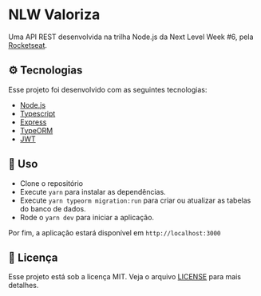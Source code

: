 # NLW Valoriza

Uma API REST desenvolvida na trilha Node.js da Next Level Week #6, pela [Rocketseat](https://rocketseat.com.br/).

## ⚙️  Tecnologias

Esse projeto foi desenvolvido com as seguintes tecnologias:

- [Node.js](https://nodejs.org/en/)
- [Typescript](https://www.typescriptlang.org/)
- [Express](https://expressjs.com/pt-br/)
- [TypeORM](typeorm.io)
- [JWT](https://jwt.io/)

## 🚀 Uso

- Clone o repositório
- Execute `yarn` para instalar as dependências.
- Execute `yarn typeorm migration:run` para criar ou atualizar as tabelas do banco de dados.
- Rode o `yarn dev` para iniciar a aplicação.

Por fim, a aplicação estará disponível em `http://localhost:3000`

## 📄 Licença

Esse projeto está sob a licença MIT. Veja o arquivo [LICENSE](LICENSE.md) para mais detalhes.
